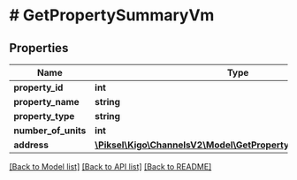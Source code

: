 # # GetPropertySummaryVm

## Properties

Name | Type | Description | Notes
------------ | ------------- | ------------- | -------------
**property_id** | **int** |  | [optional]
**property_name** | **string** |  | [optional]
**property_type** | **string** |  | [optional]
**number_of_units** | **int** |  | [optional]
**address** | [**\Piksel\Kigo\ChannelsV2\Model\GetPropertySummaryAddressDto**](GetPropertySummaryAddressDto.md) |  | [optional]

[[Back to Model list]](../../README.md#models) [[Back to API list]](../../README.md#endpoints) [[Back to README]](../../README.md)
